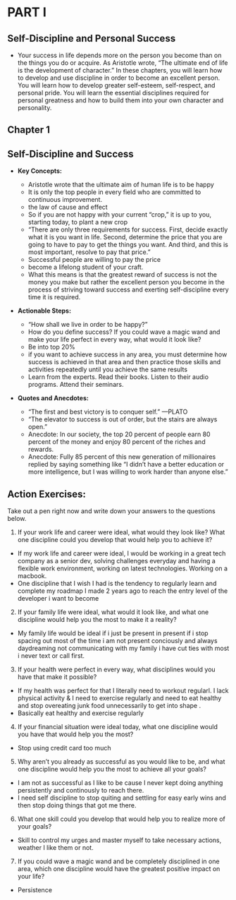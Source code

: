 # PART I
## Self-Discipline and Personal Success
- Your success in life depends more on the person you become than on the things you do or acquire. As Aristotle wrote, “The ultimate end of life is the development of character.” In these chapters, you will learn how to develop and use discipline in order to become an excellent person. You will learn how to develop greater self-esteem, self-respect, and personal pride. You will learn the essential disciplines required for personal greatness and how to build them into your own character and personality.

## Chapter 1
## Self-Discipline and Success
- **Key Concepts:**
  - Aristotle wrote that the ultimate aim of human life is to be happy
  - It is only the top people in every field who are committed to continuous improvement.
  - the law of cause and effect
  - So if you are not happy with your current “crop,” it is up to you, starting today, to plant a new crop
  - “There are only three requirements for success. First, decide exactly what it is you want in life. Second, determine the price that you are going to have to pay to get the things you want. And third, and this is most important, resolve to pay that price.”
  - Successful people are willing to pay the price
  - become a lifelong student of your craft.
  - What this means is that the greatest reward of success is not the money you make but rather the excellent person you become in the process of striving toward success and exerting self-discipline every time it is required.

- **Actionable Steps:**
  - “How shall we live in order to be happy?”
  - How do you define success? If you could wave a magic wand and make your life perfect in every way, what would it look like?
  - Be into top 20%
  - if you want to achieve success in any area, you must determine how success is achieved in that area and then practice those skills and activities repeatedly until you achieve the same results
  - Learn from the experts. Read their books. Listen to their audio programs. Attend their seminars. 
- **Quotes and Anecdotes:**
  - “The first and best victory is to conquer self.” —PLATO
  - “The elevator to success is out of order, but the stairs are always open.”
  - Anecdote: In our society, the top 20 percent of people earn 80 percent of the money and enjoy 80 percent of the riches and rewards.
  - Anecdote: Fully 85 percent of this new generation of millionaires replied by saying something like “I didn’t have a better education or more intelligence, but I was willing to work harder than anyone else.” 
## Action Exercises:
Take out a pen right now and write down your answers to the questions below.

1. If your work life and career were ideal, what would they look like? What one discipline could you develop that would help you to achieve it?
- If my work life and career were ideal, I would be working in a great tech company as a senior dev, solving challenges everyday and having a flexible work environment, working on latest technologies. Working on a macbook.
- One discipline that I wish I had is the tendency to regularly learn and complete my roadmap I made 2 years ago to reach the entry level of the developer i want to become

2. If your family life were ideal, what would it look like, and what one discipline would help you the most to make it a reality?
- My family life would be ideal if i just be present in present if i stop spacing out most of the time i am not present conciously and always daydreaming not communicating with my family i have cut ties with most i never text or call first.

3. If your health were perfect in every way, what disciplines would you have that make it possible?
- If my health was perfect for that I literally need to workout regularl. I lack physical activity & I need to exercise regularly and need to eat healthy and stop overeating junk food unnecessarily to get into shape . 
- Basically eat healthy and exercise regularly
4. If your financial situation were ideal today, what one discipline would you have that would help you the most?
-  Stop using credit card too much

5. Why aren’t you already as successful as you would like to be, and what one discipline would help you the most to achieve all your goals?
- I am not as successful as I like to be cause I never kept doing anything persistently and continously  to reach there.
- I need self discipline to stop quiting and settling for easy early wins and then stop doing things that got me there.

6. What one skill could you develop that would help you to realize more of your goals?
- Skill to control my urges and master myself to take necessary actions, weather I like them or not.

7. If you could wave a magic wand and be completely disciplined in one area, which one discipline would have the greatest positive impact on your life?
- Persistence
